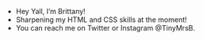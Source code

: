 - Hey Yall, I’m Brittany!
- Sharpening my HTML and CSS skills at the moment! 
- You can reach me on Twitter or Instagram @TinyMrsB.

<!---
Tinymrsb/Tinymrsb is a ✨ special ✨ repository because its `README.md` (this file) appears on your GitHub profile.
You can click the Preview link to take a look at your changes.
--->
